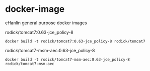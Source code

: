 # docker-image
eHanlin general purpose docker images

rodick/tomcat7:0.63-jce_policy-8
```
docker build -t rodick/tomcat7:0.63-jce_policy-8 rodick/tomcat7
```

rodick/tomcat7-msm-aec:0.63-jce_policy-8
```
docker build -t rodick/tomcat7-msm-aec:0.63-jce_policy-8 rodick/tomcat7-msm-aec
```
